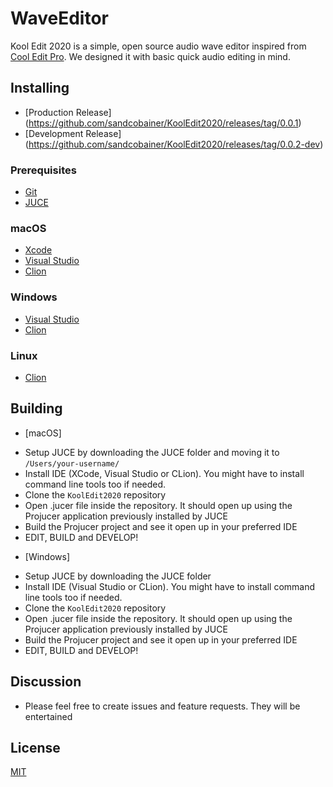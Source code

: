 # WaveEditor

Kool Edit 2020 is a simple, open source audio wave editor inspired from [Cool Edit Pro](https://www.techspot.com/downloads/327-cool-edit-pro.html). We designed it with basic quick audio editing in mind.


## Installing
- [Production Release] (https://github.com/sandcobainer/KoolEdit2020/releases/tag/0.0.1)
- [Development Release] (https://github.com/sandcobainer/KoolEdit2020/releases/tag/0.0.2-dev)


### Prerequisites
- [Git](https://git-scm.com)
- [JUCE](https://juce.com)

### macOS
- [Xcode](https://developer.apple.com/xcode/)
- [Visual Studio](https://visualstudio.microsoft.com)
- [Clion](https://www.jetbrains.com/clion/)

### Windows
- [Visual Studio](https://visualstudio.microsoft.com)
- [Clion](https://www.jetbrains.com/clion/)

### Linux
- [Clion](https://www.jetbrains.com/clion/)

## Building

* [macOS]
- Setup JUCE by downloading the JUCE folder and moving it to `/Users/your-username/`
- Install IDE (XCode, Visual Studio or CLion). You might have to install command line tools too if needed.
- Clone the `KoolEdit2020` repository  
- Open .jucer file inside the repository. It should open up using the Projucer application previously installed by JUCE
- Build the Projucer project and see it open up in your preferred IDE
- EDIT, BUILD and DEVELOP!

* [Windows]
- Setup JUCE by downloading the JUCE folder
- Install IDE (Visual Studio or CLion). You might have to install command line tools too if needed.
- Clone the `KoolEdit2020` repository  
- Open .jucer file inside the repository. It should open up using the Projucer application previously installed by JUCE
- Build the Projucer project and see it open up in your preferred IDE
- EDIT, BUILD and DEVELOP!

## Discussion

* Please feel free to create issues and feature requests. They will be entertained

## License

[MIT](https://github.com/sandcobainer/KoolEdit2020/master/LICENSE.md)

